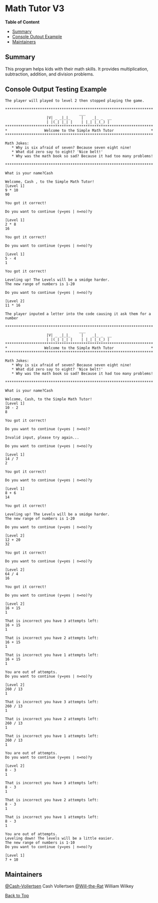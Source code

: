 <!-- 
https://github.com/lifeparticle/Markdown-Cheatsheet
https://youtu.be/eVGEea7adDM?si=cz1Fbqxr9VgioIEh
-->

# Math Tutor V3

<b>Table of Content</b>
- [Summary](#summary)
- [Console Output Example](#console-output-testing-example)
- [Maintainers](#maintainers)

## Summary
This program helps kids with their math skills. It provides multiplication, 
  subtraction, addition, and division problems. 
## Console Output Testing Example
```
The player will played to level 2 then stopped playing the game.
 
********************************************************************
                                  ___
                   |V| _ _|_|_     |    _|_ _  __
                   | |(_| |_| |    | |_| |_(_) |
********************************************************************
*                 Welcome to the Simple Math Tutor                 *
********************************************************************

Math Jokes:
   * Why is six afraid of seven? Because seven eight nine!
   * What did zero say to eight? 'Nice belt!'
   * Why was the math book so sad? Because it had too many problems!

********************************************************************

What is your name?Cash 

Welcome, Cash , to the Simple Math Tutor!
[Level 1]
9 * 10
90

You got it correct!

Do you want to continue (y=yes | n=no)?y

[Level 1]
2 * 8
16

You got it correct!

Do you want to continue (y=yes | n=no)?y

[Level 1]
5 - 4
1

You got it correct!

Leveling up! The Levels will be a smidge harder.
The new range of numbers is 1-20

Do you want to continue (y=yes | n=no)?y

[Level 2]
11 * 16

The player inputed a letter into the code causing it ask them for a number  

********************************************************************
                                  ___
                   |V| _ _|_|_     |    _|_ _  __
                   | |(_| |_| |    | |_| |_(_) |
********************************************************************
*                 Welcome to the Simple Math Tutor                 *
********************************************************************

Math Jokes:
   * Why is six afraid of seven? Because seven eight nine!
   * What did zero say to eight? 'Nice belt!'
   * Why was the math book so sad? Because it had too many problems!

********************************************************************

What is your name?Cash

Welcome, Cash, to the Simple Math Tutor!
[Level 1]
10 - 2
8

You got it correct!

Do you want to continue (y=yes | n=no)?

Invalid input, please try again...

Do you want to continue (y=yes | n=no)?y

[Level 1]
14 / 7
2

You got it correct!

Do you want to continue (y=yes | n=no)?y

[Level 1]
8 + 6
14

You got it correct!

Leveling up! The Levels will be a smidge harder.
The new range of numbers is 1-20

Do you want to continue (y=yes | n=no)?y

[Level 2]
12 + 20
32

You got it correct!

Do you want to continue (y=yes | n=no)?y

[Level 2]
64 / 4
16

You got it correct!

Do you want to continue (y=yes | n=no)?y

[Level 2]
16 + 15
1

That is incorrect you have 3 attempts left:
16 + 15
1

That is incorrect you have 2 attempts left:
16 + 15
1

That is incorrect you have 1 attempts left:
16 + 15
1

You are out of attempts.
Do you want to continue (y=yes | n=no)?y

[Level 2]
260 / 13
1

That is incorrect you have 3 attempts left:
260 / 13
1

That is incorrect you have 2 attempts left:
260 / 13
1

That is incorrect you have 1 attempts left:
260 / 13
1

You are out of attempts.
Do you want to continue (y=yes | n=no)?y

[Level 2]
8 - 3
1

That is incorrect you have 3 attempts left:
8 - 3
1

That is incorrect you have 2 attempts left:
8 - 3
1

That is incorrect you have 1 attempts left:
8 - 3
1

You are out of attempts.
Leveling down! The levels will be a little easier.
The new range of numbers is 1-10
Do you want to continue (y=yes | n=no)?y

[Level 1]
7 + 10

```

## Maintainers
[@Cash-Vollertsen](https://github.com/Cash-Vollertsen) Cash Vollertsen
[@Will-the-Rat](https://github.com/Will-the-Rat) William Wilkey  

[Back to Top](#math-tutor-v1)
